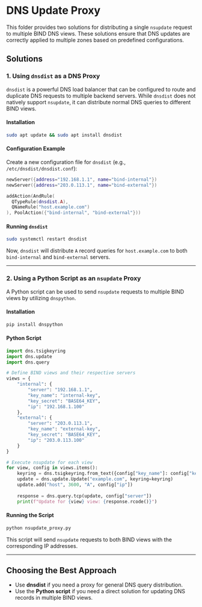 # DNS Update Proxy

This folder provides two solutions for distributing a single `nsupdate` request to multiple BIND DNS views. These solutions ensure that DNS updates are correctly applied to multiple zones based on predefined configurations.

## Solutions

### 1. Using `dnsdist` as a DNS Proxy

`dnsdist` is a powerful DNS load balancer that can be configured to route and duplicate DNS requests to multiple backend servers. While `dnsdist` does not natively support `nsupdate`, it can distribute normal DNS queries to different BIND views.

#### Installation

```sh
sudo apt update && sudo apt install dnsdist
```

#### Configuration Example

Create a new configuration file for `dnsdist` (e.g., `/etc/dnsdist/dnsdist.conf`):

```lua
newServer({address="192.168.1.1", name="bind-internal"})
newServer({address="203.0.113.1", name="bind-external"})

addAction(AndRule(
  QTypeRule(dnsdist.A),
  QNameRule("host.example.com")
), PoolAction({"bind-internal", "bind-external"}))
```

#### Running `dnsdist`

```sh
sudo systemctl restart dnsdist
```

Now, `dnsdist` will distribute `A` record queries for `host.example.com` to both `bind-internal` and `bind-external` servers.

---

### 2. Using a Python Script as an `nsupdate` Proxy

A Python script can be used to send `nsupdate` requests to multiple BIND views by utilizing `dnspython`.

#### Installation

```sh
pip install dnspython
```

#### Python Script

```python
import dns.tsigkeyring
import dns.update
import dns.query

# Define BIND views and their respective servers
views = {
    "internal": {
        "server": "192.168.1.1",
        "key_name": "internal-key",
        "key_secret": "BASE64_KEY",
        "ip": "192.168.1.100"
    },
    "external": {
        "server": "203.0.113.1",
        "key_name": "external-key",
        "key_secret": "BASE64_KEY",
        "ip": "203.0.113.100"
    }
}

# Execute nsupdate for each view
for view, config in views.items():
    keyring = dns.tsigkeyring.from_text({config["key_name"]: config["key_secret"]})
    update = dns.update.Update("example.com", keyring=keyring)
    update.add("host", 3600, "A", config["ip"])
    
    response = dns.query.tcp(update, config["server"])
    print(f"Update for {view} view: {response.rcode()}")
```

#### Running the Script

```sh
python nsupdate_proxy.py
```

This script will send `nsupdate` requests to both BIND views with the corresponding IP addresses.

---

## Choosing the Best Approach
- Use **dnsdist** if you need a proxy for general DNS query distribution.
- Use the **Python script** if you need a direct solution for updating DNS records in multiple BIND views.
